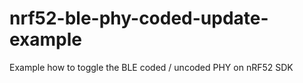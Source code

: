 # nrf52-ble-phy-coded-update-example
Example how to toggle the BLE coded / uncoded PHY on nRF52 SDK
